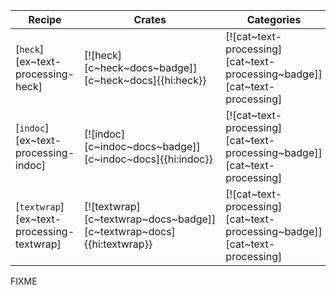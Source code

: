 | Recipe | Crates | Categories |
|--------|--------|------------|
| [`heck`][ex~text-processing-heck] | [![heck][c~heck~docs~badge]][c~heck~docs]{{hi:heck}} | [![cat~text-processing][cat~text-processing~badge]][cat~text-processing] |
| [`indoc`][ex~text-processing-indoc] | [![indoc][c~indoc~docs~badge]][c~indoc~docs]{{hi:indoc}} | [![cat~text-processing][cat~text-processing~badge]][cat~text-processing] |
| [`textwrap`][ex~text-processing-textwrap] | [![textwrap][c~textwrap~docs~badge]][c~textwrap~docs]{{hi:textwrap}} | [![cat~text-processing][cat~text-processing~badge]][cat~text-processing] |

<div class="hidden">
FIXME
</div>
